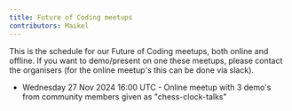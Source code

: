 ```yaml
---
title: Future of Coding meetups
contributors: Maikel
---
```


This is the schedule for our Future of Coding meetups, both online and offline.
If you want to demo/present on one these meetups, please contact the organisers (for the online meetup's this can be done via slack).

- Wednesday 27 Nov 2024 16:00 UTC - Online meetup with 3 demo's from community members given as "chess-clock-talks"
